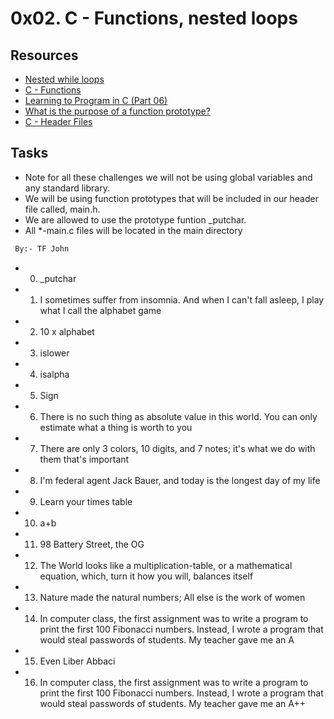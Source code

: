 # 0x02. C - Functions, nested loops
## Resources
- [Nested while loops](https://www.youtube.com/watch?v=Z3iGeQ1gIss)
- [C - Functions](https://www.tutorialspoint.com/cprogramming/c_functions.htm)
- [Learning to Program in C (Part 06)](https://www.youtube.com/watch?v=qMlnFwYdqIw)
- [What is the purpose of a function prototype?](https://www.geeksforgeeks.org/what-is-the-purpose-of-a-function-prototype/)
- [C - Header Files](https://www.tutorialspoint.com/cprogramming/c_header_files.htm)
## Tasks
- Note for all these challenges we will not be using global variables and any standard library.
- We will be using function prototypes that will be included in our header file called, main.h.
- We are allowed to use the prototype funtion _putchar.
- All *-main.c files will be located in the main directory
```sh
 By:- TF John
```
- 0. _putchar
- 1. I sometimes suffer from insomnia. And when I can't fall asleep, I play what I call the alphabet game
- 2. 10 x alphabet
- 3. islower
- 4. isalpha
- 5. Sign
- 6. There is no such thing as absolute value in this world. You can only estimate what a thing is worth to you
- 7. There are only 3 colors, 10 digits, and 7 notes; it's what we do with them that's important
- 8. I'm federal agent Jack Bauer, and today is the longest day of my life
- 9. Learn your times table
- 10. a+b
- 11. 98 Battery Street, the OG
- 12. The World looks like a multiplication-table, or a mathematical equation, which, turn it how you will, balances itself
- 13. Nature made the natural numbers; All else is the work of women
- 14. In computer class, the first assignment was to write a program to print the first 100 Fibonacci numbers. Instead, I wrote a program that would steal passwords of students. My teacher gave me an A
- 15. Even Liber Abbaci
- 16. In computer class, the first assignment was to write a program to print the first 100 Fibonacci numbers. Instead, I wrote a program that would steal passwords of students. My teacher gave me an A++
